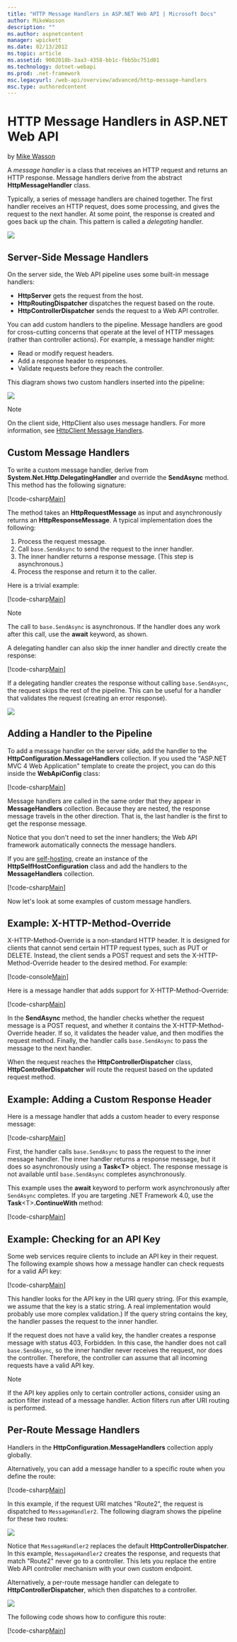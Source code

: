 ```yaml
---
title: "HTTP Message Handlers in ASP.NET Web API | Microsoft Docs"
author: MikeWasson
description: ""
ms.author: aspnetcontent
manager: wpickett
ms.date: 02/13/2012
ms.topic: article
ms.assetid: 9002018b-3aa3-4358-bb1c-fbb5bc751d01
ms.technology: dotnet-webapi
ms.prod: .net-framework
msc.legacyurl: /web-api/overview/advanced/http-message-handlers
msc.type: authoredcontent
---
```

HTTP Message Handlers in ASP.NET Web API
====================
by [Mike Wasson](https://github.com/MikeWasson)

A *message handler* is a class that receives an HTTP request and returns an HTTP response. Message handlers derive from the abstract **HttpMessageHandler** class.

Typically, a series of message handlers are chained together. The first handler receives an HTTP request, does some processing, and gives the request to the next handler. At some point, the response is created and goes back up the chain. This pattern is called a *delegating* handler.

![](http-message-handlers/_static/image1.png)

## Server-Side Message Handlers

On the server side, the Web API pipeline uses some built-in message handlers:

- **HttpServer** gets the request from the host.
- **HttpRoutingDispatcher** dispatches the request based on the route.
- **HttpControllerDispatcher** sends the request to a Web API controller.

You can add custom handlers to the pipeline. Message handlers are good for cross-cutting concerns that operate at the level of HTTP messages (rather than controller actions). For example, a message handler might:

- Read or modify request headers.
- Add a response header to responses.
- Validate requests before they reach the controller.

This diagram shows two custom handlers inserted into the pipeline:

![](http-message-handlers/_static/image2.png)

> [!NOTE]
> On the client side, HttpClient also uses message handlers. For more information, see [HttpClient Message Handlers](httpclient-message-handlers.md).


## Custom Message Handlers

To write a custom message handler, derive from **System.Net.Http.DelegatingHandler** and override the **SendAsync** method. This method has the following signature:

[!code-csharp[Main](http-message-handlers/samples/sample1.cs)]

The method takes an **HttpRequestMessage** as input and asynchronously returns an **HttpResponseMessage**. A typical implementation does the following:

1. Process the request message.
2. Call `base.SendAsync` to send the request to the inner handler.
3. The inner handler returns a response message. (This step is asynchronous.)
4. Process the response and return it to the caller.

Here is a trivial example:

[!code-csharp[Main](http-message-handlers/samples/sample2.cs)]

> [!NOTE]
> The call to `base.SendAsync` is asynchronous. If the handler does any work after this call, use the **await** keyword, as shown.


A delegating handler can also skip the inner handler and directly create the response:

[!code-csharp[Main](http-message-handlers/samples/sample3.cs)]

If a delegating handler creates the response without calling `base.SendAsync`, the request skips the rest of the pipeline. This can be useful for a handler that validates the request (creating an error response).

![](http-message-handlers/_static/image3.png)

## Adding a Handler to the Pipeline

To add a message handler on the server side, add the handler to the **HttpConfiguration.MessageHandlers** collection. If you used the "ASP.NET MVC 4 Web Application" template to create the project, you can do this inside the **WebApiConfig** class:

[!code-csharp[Main](http-message-handlers/samples/sample4.cs)]

Message handlers are called in the same order that they appear in **MessageHandlers** collection. Because they are nested, the response message travels in the other direction. That is, the last handler is the first to get the response message.

Notice that you don't need to set the inner handlers; the Web API framework automatically connects the message handlers.

If you are [self-hosting](../older-versions/self-host-a-web-api.md), create an instance of the **HttpSelfHostConfiguration** class and add the handlers to the **MessageHandlers** collection.

[!code-csharp[Main](http-message-handlers/samples/sample5.cs)]

Now let's look at some examples of custom message handlers.

## Example: X-HTTP-Method-Override

X-HTTP-Method-Override is a non-standard HTTP header. It is designed for clients that cannot send certain HTTP request types, such as PUT or DELETE. Instead, the client sends a POST request and sets the X-HTTP-Method-Override header to the desired method. For example:

[!code-console[Main](http-message-handlers/samples/sample6.cmd)]

Here is a message handler that adds support for X-HTTP-Method-Override:

[!code-csharp[Main](http-message-handlers/samples/sample7.cs)]

In the **SendAsync** method, the handler checks whether the request message is a POST request, and whether it contains the X-HTTP-Method-Override header. If so, it validates the header value, and then modifies the request method. Finally, the handler calls `base.SendAsync` to pass the message to the next handler.

When the request reaches the **HttpControllerDispatcher** class, **HttpControllerDispatcher** will route the request based on the updated request method.

## Example: Adding a Custom Response Header

Here is a message handler that adds a custom header to every response message:

[!code-csharp[Main](http-message-handlers/samples/sample8.cs)]

First, the handler calls `base.SendAsync` to pass the request to the inner message handler. The inner handler returns a response message, but it does so asynchronously using a **Task&lt;T&gt;** object. The response message is not available until `base.SendAsync` completes asynchronously.

This example uses the **await** keyword to perform work asynchronously after `SendAsync` completes. If you are targeting .NET Framework 4.0, use the **Task**&lt;T&gt;**.ContinueWith** method:

[!code-csharp[Main](http-message-handlers/samples/sample9.cs)]

## Example: Checking for an API Key

Some web services require clients to include an API key in their request. The following example shows how a message handler can check requests for a valid API key:

[!code-csharp[Main](http-message-handlers/samples/sample10.cs)]

This handler looks for the API key in the URI query string. (For this example, we assume that the key is a static string. A real implementation would probably use more complex validation.) If the query string contains the key, the handler passes the request to the inner handler.

If the request does not have a valid key, the handler creates a response message with status 403, Forbidden. In this case, the handler does not call `base.SendAsync`, so the inner handler never receives the request, nor does the controller. Therefore, the controller can assume that all incoming requests have a valid API key.

> [!NOTE]
> If the API key applies only to certain controller actions, consider using an action filter instead of a message handler. Action filters run after URI routing is performed.


## Per-Route Message Handlers

Handlers in the **HttpConfiguration.MessageHandlers** collection apply globally.

Alternatively, you can add a message handler to a specific route when you define the route:

[!code-csharp[Main](http-message-handlers/samples/sample11.cs?highlight=16)]

In this example, if the request URI matches "Route2", the request is dispatched to `MessageHandler2`. The following diagram shows the pipeline for these two routes:

![](http-message-handlers/_static/image4.png)

Notice that `MessageHandler2` replaces the default **HttpControllerDispatcher**. In this example, `MessageHandler2` creates the response, and requests that match "Route2" never go to a controller. This lets you replace the entire Web API controller mechanism with your own custom endpoint.

Alternatively, a per-route message handler can delegate to **HttpControllerDispatcher**, which then dispatches to a controller.

![](http-message-handlers/_static/image5.png)

The following code shows how to configure this route:

[!code-csharp[Main](http-message-handlers/samples/sample12.cs)]